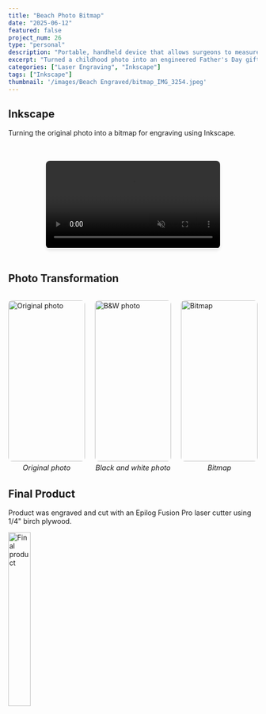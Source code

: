 ```yaml
---
title: "Beach Photo Bitmap"
date: "2025-06-12"
featured: false
project_num: 26
type: "personal"
description: "Portable, handheld device that allows surgeons to measure bone density of patients cost effectively."
excerpt: "Turned a childhood photo into an engineered Father's Day gift."
categories: ["Laser Engraving", "Inkscape"]
tags: ["Inkscape"]
thumbnail: '/images/Beach Engraved/bitmap_IMG_3254.jpeg'
---
```

## Inkscape
Turning the original photo into a bitmap for engraving using Inkscape.
<div style="display: flex; justify-content: center; margin: 3rem 0;">
  <video 
    src="/videos/bitmap-inkscape.mp4" 
    muted
    loop
    autoplay
    style="width: 70%; border-radius: 8px; box-shadow: 0 4px 6px rgba(0, 0, 0, 0.1);"
    class="rounded-lg shadow-md"
  >
    Your browser does not support the video tag.
  </video>
</div>

## Photo Transformation
<div class="photo-row">
  <figure>
    <img src="/images/Beach Engraved/SDC10760.jpg" alt="Original photo">
    <figcaption>Original photo</figcaption>
  </figure>
  <figure>
    <img src="/images/Beach Engraved/IMG_3254.jpeg" alt="B&W photo">
    <figcaption>Black and white photo</figcaption>
  </figure>
  <figure>
    <img src="/images/Beach Engraved/bitmap_IMG_3254.jpeg" alt="Bitmap">
    <figcaption>Bitmap</figcaption>
  </figure>
</div>

## Final Product
Product was engraved and cut with an Epilog Fusion Pro laser cutter using 1/4" birch plywood.
<div class="my-12 text-center">
  <a href="/images/Beach Engraved/final-engraving.jpg" class="inline-block">
    <img src="/images/Beach Engraved/final-engraving.jpg" alt="Final product" class="rounded-lg shadow-md cursor-pointer hover:opacity-90 transition-opacity" style="width: 30%; height: auto;" />
  </a>
</div>

<style>
.photo-row {
  display: grid;
  grid-template-columns: repeat(3, 1fr);
  gap: 20px;
  align-items: start;
  margin: 2rem 0;
}

.photo-row figure {
  margin: 0 !important;
  display: flex;
  flex-direction: column;
  align-items: center;
  gap: 4px; /* Adjust this value - try 0px, 2px, 4px, etc. */
}

.photo-row img {
  width: 100%;
  height: 325px;
  object-fit: cover;
  object-position: center;
  border-radius: 8px;
  margin: 0 !important; /* Override any markdown img margins */
  margin-bottom: 0 !important; /* Specifically override bottom margin */
}

/* Target figcaption more specifically */
.photo-row figure figcaption {
  font-style: italic;
  font-size: 0.9rem;
  color: var(--color-text-muted);
  text-align: center;
  margin: 0 !important; /* Override all margins */
  margin-top: 0 !important; /* Specifically override top margin */
  margin-bottom: 0 !important; /* Specifically override bottom margin */
  padding: 0 !important; /* Override any padding */
}

/* Responsive: stack on mobile */
@media (max-width: 768px) {
  .photo-row {
    grid-template-columns: 1fr;
  }
  
  .photo-row img {
    height: 200px;
  }
}
</style>

<script>
  document.addEventListener('DOMContentLoaded', function() {
    const video = document.getElementById('my-video');
    video.playbackRate = 0.5; // 0.5 = half speed, 2.0 = double speed, 1.0 = normal
  });
</script>